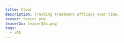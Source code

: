 ```yaml
---
title: Clear
description: Tracking treatment efficacy over time.
teaser: teaser.png
teaser2x: teaser@2x.png
tags:
  - iOS
---
```

